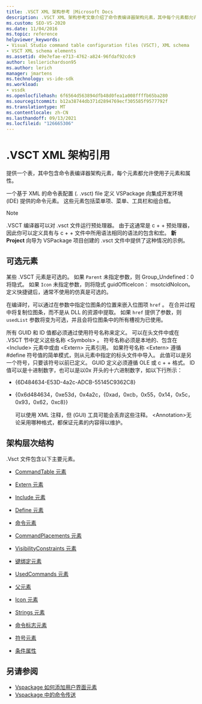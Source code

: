 ```yaml
---
title: .VSCT XML 架构参考 |Microsoft Docs
description: .VSCT XML 架构参考文章介绍了命令表编译器架构元素，其中每个元素都允许使用子元素和属性。
ms.custom: SEO-VS-2020
ms.date: 11/04/2016
ms.topic: reference
helpviewer_keywords:
- Visual Studio command table configuration files (VSCT), XML schema
- VSCT XML schema elements
ms.assetid: 49e7efae-e713-4762-a824-96fdaf92cdc9
author: leslierichardson95
ms.author: lerich
manager: jmartens
ms.technology: vs-ide-sdk
ms.workload:
- vssdk
ms.openlocfilehash: 6f6564d563894dfb48d0fea1a008ffffb65ba280
ms.sourcegitcommit: b12a38744db371d2894769ecf305585f9577792f
ms.translationtype: MT
ms.contentlocale: zh-CN
ms.lasthandoff: 09/13/2021
ms.locfileid: "126665306"
---
```

# <a name="vsct-xml-schema-reference"></a>.VSCT XML 架构引用
提供一个表，其中包含命令表编译器架构元素，每个元素都允许使用子元素和属性。

 一个基于 XML 的命令表配置 (. .vsct) file 定义 VSPackage 向集成开发环境 (IDE) 提供的命令元素。 这些元素包括菜单项、菜单、工具栏和组合框。

> [!NOTE]
> .VSCT 编译器可以对 .vsct 文件运行预处理器。 由于这通常是 c + + 预处理器，因此你可以定义具有与 c + + 文件中所用语法相同的语法的包含和宏。 **新 Project** 向导为 VSPackage 项目创建的 .vsct 文件中提供了这种情况的示例。

## <a name="optional-elements"></a>可选元素
 某些 .VSCT 元素是可选的。 如果 `Parent` 未指定参数，则 Group_Undefined：0将隐式。 如果 `Icon` 未指定参数，则将隐式 guidOfficeIcon： msotcidNoIcon。 定义快捷键后，通常不使用的仿真是可选的。

 在编译时，可以通过在参数中指定位图条的位置来嵌入位图项 `href` 。 在合并过程中将复制位图条，而不是从 DLL 的资源中提取。 如果 `href` 提供了参数，则 `usedList` 参数将变为可选，并且会将位图条中的所有槽视为已使用。

 所有 GUID 和 ID 值都必须通过使用符号名称来定义。 可以在头文件中或在 .VSCT 节中定义这些名称 \<Symbols> 。 符号名称必须是本地的、包含在 \<Include> 元素中或由 \<Extern> 元素引用。 如果符号名称 \<Extern> 遵循 #define 符号值的简单模式，则从元素中指定的标头文件中导入。 此值可以是另一个符号，只要该符号以前已定义。 GUID 定义必须遵循 OLE 或 c + + 格式。 ID 值可以是十进制数字，也可以是以0x 开头的十六进制数字，如以下行所示：

- {6D484634-E53D-4a2c-ADCB-55145C9362C8}

- {0x6d484634，0xe53d，0x4a2c，{0xad，0xcb，0x55，0x14，0x5c，0x93，0x62，0xc8}}

  可以使用 XML 注释，但 (GUI) 工具可能会丢弃这些注释。 \<Annotation>无论采用哪种格式，都保证元素的内容得以维护。

## <a name="schema-hierarchy"></a>架构层次结构
 .Vsct 文件包含以下主要元素。

- [CommandTable 元素](../extensibility/commandtable-element.md)

- [Extern 元素](../extensibility/extern-element.md)

- [Include 元素](../extensibility/include-element.md)

- [Define 元素](../extensibility/define-element.md)

- [命令元素](../extensibility/commands-element.md)

- [CommandPlacements 元素](../extensibility/commandplacements-element.md)

- [VisibilityConstraints 元素](../extensibility/visibilityconstraints-element.md)

- [键绑定元素](../extensibility/keybindings-element.md)

- [UsedCommands 元素](../extensibility/usedcommands-element.md)

- [父元素](../extensibility/parent-element.md)

- [Icon 元素](../extensibility/icon-element.md)

- [Strings 元素](../extensibility/strings-element.md)

- [命令标志元素](../extensibility/command-flag-element.md)

- [符号元素](../extensibility/symbols-element.md)

- [条件属性](../extensibility/vsct-xml-schema-conditional-attributes.md)

## <a name="see-also"></a>另请参阅
- [Vspackage 如何添加用户界面元素](../extensibility/internals/how-vspackages-add-user-interface-elements.md)
- [Vspackage 中的命令传送](../extensibility/internals/command-routing-in-vspackages.md)
